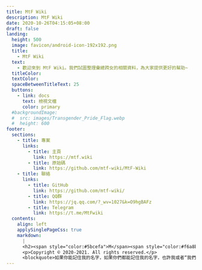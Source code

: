 ```yaml
---
title: MtF Wiki
description: MtF Wiki
date: 2020-10-26T04:15:05+08:00
draft: false
landing:
  height: 500
  image: favicon/android-icon-192x192.png
  title:
    - MtF Wiki
  text:
    - 歡迎來到 MtF Wiki。我們試圖整理彙總跨女的相關資料，為大家提供更好的幫助~
  titleColor:
  textColor:
  spaceBetweenTitleText: 25
  buttons:
    - link: docs
      text: 檢視文檔
      color: primary
  #backgroundImage: 
  #  src: images/Transgender_Pride_Flag.webp
  #  height: 600
footer:
  sections:
    - title: 專案
      links:
        - title: 主頁
          link: https://mtf.wiki
        - title: 原始碼
          link: https://github.com/mtf-wiki/MtF-Wiki
    - title: 聯絡
      links:
        - title: GitHub
          link: https://github.com/mtf-wiki/
        - title: QQ群
          link: https://jq.qq.com/?_wv=1027&k=O9hgBAFz
        - title: Telegram
          link: https://t.me/MtFwiki
  contents: 
    align: left
    applySinglePageCss: true
    markdown:
      |
      <h2><span style="color:#5bcefa">M</span><span style="color:#f6a8b8">t</span>F <span style="color:#f6a8b8">Wi</span><span style="color:#5bcefa">ki</span></h2>
      <p>Copyright © 2020-2021. All rights reserved.</p>
      <blockquote>如果你能記住我的名字，如果你們都能記住我的名字，也許我或者“我們”，終有一天能自由地生存著。</blockquote>
---
```

